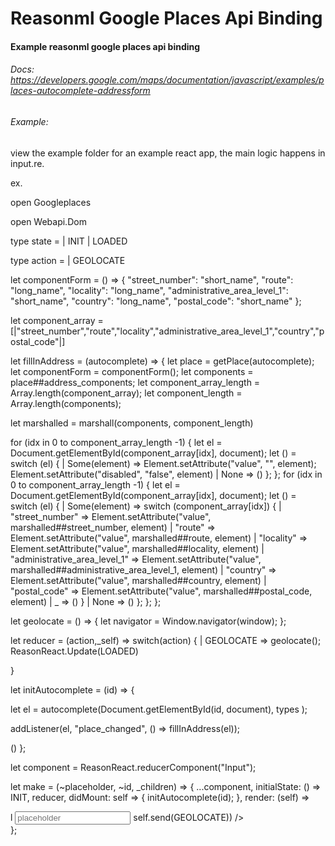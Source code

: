 # Reasonml Google Places Api Binding

#### Example reasonml google places api binding

###### Docs: https://developers.google.com/maps/documentation/javascript/examples/places-autocomplete-addressform

###### Example:
view the example folder for an example react app, the main logic happens in input.re.

ex.

open Googleplaces

open Webapi.Dom

type state =
 | INIT
 | LOADED

type action =
| GEOLOCATE

let componentForm = () => {
"street_number": "short_name",
"route": "long_name",
"locality": "long_name",
"administrative_area_level_1": "short_name",
"country": "long_name",
"postal_code": "short_name"
};

let component_array = [|"street_number","route","locality","administrative_area_level_1","country","postal_code"|]

let fillInAddress = (autocomplete) => {
 let place = getPlace(autocomplete);
 let componentForm = componentForm();
 let components = place##address_components;
 let component_array_length = Array.length(component_array);
 let component_length = Array.length(components);

let marshalled = marshall(components, component_length)

 for (idx in 0 to component_array_length -1) {
    let el = Document.getElementById(component_array[idx], document);
    let () = switch (el) {
         | Some(element) => Element.setAttribute("value", "", element);
           Element.setAttribute("disabled", "false", element)
         | None => ()
       };
};
 for (idx in 0 to component_array_length -1) {
     let el = Document.getElementById(component_array[idx], document);
     let () = switch (el) {
              | Some(element) =>
              switch (component_array[idx]) {
              | "street_number" => Element.setAttribute("value", marshalled##street_number, element)
              | "route" => Element.setAttribute("value", marshalled##route, element)
              | "locality" => Element.setAttribute("value", marshalled##locality, element)
              | "administrative_area_level_1" => Element.setAttribute("value", marshalled##administrative_area_level_1, element)
              | "country" => Element.setAttribute("value", marshalled##country, element)
              | "postal_code" => Element.setAttribute("value", marshalled##postal_code, element)
               | _ => ()
              }
             | None => ()
            };
            };
};

let geolocate = () => {
let navigator = Window.navigator(window);
};


let reducer = (action,_self) =>
 switch(action) {
 | GEOLOCATE => geolocate();
                ReasonReact.Update(LOADED)

}


let initAutocomplete = (id) => {

 let el = autocomplete(Document.getElementById(id, document), types );

  addListener(el, "place_changed", () => fillInAddress(el));

()
};

let component = ReasonReact.reducerComponent("Input");

let make = (~placeholder, ~id, _children) => {
  ...component,
    initialState: () => INIT,
    reducer,
  didMount: self => {
       initAutocomplete(id);
      },
  render: (self) =>
  <div id = "input"> l
  <input id= id placeholder= placeholder type_="text" onFocus=(_event => self.send(GEOLOCATE)) />

  </div>
};
